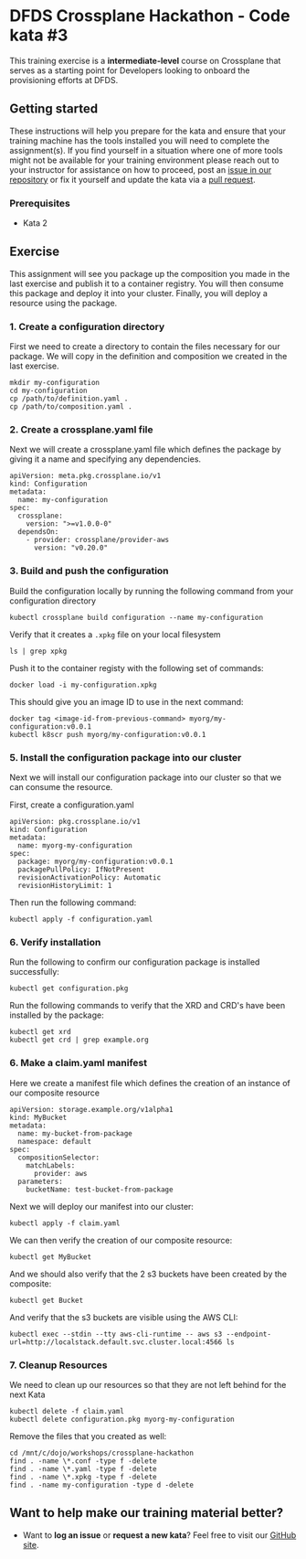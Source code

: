 DFDS Crossplane Hackathon - Code kata #3
======================================

This training exercise is a **intermediate-level** course on Crossplane that serves as a starting point for Developers looking to onboard the provisioning efforts at DFDS.

## Getting started
These instructions will help you prepare for the kata and ensure that your training machine has the tools installed you will need to complete the assignment(s). If you find yourself in a situation where one of more tools might not be available for your training environment please reach out to your instructor for assistance on how to proceed, post an [issue in our repository](https://github.com/dfds/dojo/issues) or fix it yourself and update the kata via a [pull request](https://github.com/dfds/dojo/pulls).

### Prerequisites
* Kata 2

## Exercise
This assignment will see you package up the composition you made in the last exercise and publish it to a container registry. You will then consume this package and deploy it into  your cluster. Finally, you will deploy a resource using the package.

### 1. Create a configuration directory
First we need to create a directory to contain the files necessary for our package. We will copy in the definition and composition we created in the last exercise.

```
mkdir my-configuration
cd my-configuration
cp /path/to/definition.yaml .
cp /path/to/composition.yaml .
```

### 2. Create a crossplane.yaml file
Next we will create a crossplane.yaml file which defines the package by giving it a name and specifying any dependencies.

```
apiVersion: meta.pkg.crossplane.io/v1
kind: Configuration
metadata:
  name: my-configuration
spec:
  crossplane:
    version: ">=v1.0.0-0"
  dependsOn:
    - provider: crossplane/provider-aws
      version: "v0.20.0"

```

### 3. Build and push the configuration

Build the configuration locally by running the following command from your configuration directory

```
kubectl crossplane build configuration --name my-configuration
```

Verify that it creates a `.xpkg` file on your local filesystem

```
ls | grep xpkg
```

Push it to the container registy with the following set of commands:

```
docker load -i my-configuration.xpkg
```

This should give you an image ID to use in the next command:
```
docker tag <image-id-from-previous-command> myorg/my-configuration:v0.0.1
kubectl k8scr push myorg/my-configuration:v0.0.1
```

### 5. Install the configuration package into our cluster

Next we will install our configuration package into our cluster so that we can consume the resource. 

First, create a configuration.yaml

```
apiVersion: pkg.crossplane.io/v1
kind: Configuration
metadata:
  name: myorg-my-configuration
spec:
  package: myorg/my-configuration:v0.0.1
  packagePullPolicy: IfNotPresent
  revisionActivationPolicy: Automatic
  revisionHistoryLimit: 1
```

Then run the following command:

```
kubectl apply -f configuration.yaml
```

### 6. Verify installation

Run the following to confirm our configuration package is installed successfully:

```
kubectl get configuration.pkg
```

Run the following commands to verify that the XRD and CRD's have been installed by the package:

```
kubectl get xrd
kubectl get crd | grep example.org
```

### 6. Make a claim.yaml manifest

Here we create a manifest file which defines the creation of an instance of our composite resource

```
apiVersion: storage.example.org/v1alpha1
kind: MyBucket
metadata:
  name: my-bucket-from-package
  namespace: default
spec:
  compositionSelector:
    matchLabels:
      provider: aws
  parameters:
    bucketName: test-bucket-from-package
```

Next we will deploy our manifest into our cluster:

```
kubectl apply -f claim.yaml
```

We can then verify the creation of our composite resource:

```
kubectl get MyBucket
```

And we should also verify that the 2 s3 buckets have been created by the composite:

```
kubectl get Bucket
```

And verify that the s3 buckets are visible using the AWS CLI:

```
kubectl exec --stdin --tty aws-cli-runtime -- aws s3 --endpoint-url=http://localstack.default.svc.cluster.local:4566 ls
```

### 7. Cleanup Resources

We need to clean up our resources so that they are not left behind for the next Kata

```
kubectl delete -f claim.yaml
kubectl delete configuration.pkg myorg-my-configuration
```

Remove the files that you created as well:
```
cd /mnt/c/dojo/workshops/crossplane-hackathon
find . -name \*.conf -type f -delete
find . -name \*.yaml -type f -delete
find . -name \*.xpkg -type f -delete
find . -name my-configuration -type d -delete
```

## Want to help make our training material better?
 * Want to **log an issue** or **request a new kata**? Feel free to visit our [GitHub site](https://github.com/dfds/dojo/issues).